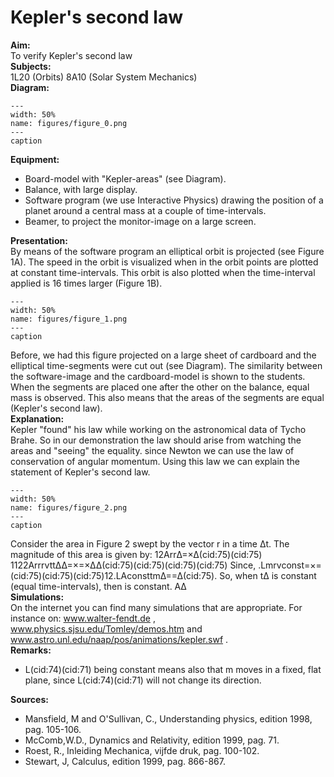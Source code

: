 # Kepler's second law 
    
<b> Aim: </b>  
 To verify Kepler's second law    
<b> Subjects: </b>  
 1L20 (Orbits) 8A10 (Solar System Mechanics)   
<b> Diagram: </b>  
   
```{figure} figures/figure_0.png  
---  
width: 50%  
name: figures/figure_0.png  
---  
caption  
``` 
     
<b> Equipment: </b>  
 
 *  Board-model with "Kepler-areas" (see Diagram). 
 *  Balance, with large display. 
 *  Software program (we use Interactive Physics) drawing the position of a planet around a central mass at a couple of time-intervals. 
 *  Beamer, to project the monitor-image on a large screen.
     
<b> Presentation: </b>  
 By means of the software program an elliptical orbit is projected (see Figure 1A). The speed in the orbit is visualized when in the orbit points are plotted at constant time-intervals. This orbit is also plotted when the time-interval applied is 16 times larger (Figure 1B).     
```{figure} figures/figure_1.png  
---  
width: 50%  
name: figures/figure_1.png  
---  
caption  
``` 
 Before, we had this figure projected on a large sheet of cardboard and the elliptical time-segments were cut out (see Diagram). The similarity between the software-image and the cardboard-model is shown to the students. When the segments are placed one after the other on the balance, equal mass is observed. This also means that the areas of the segments are equal (Kepler's second law).      
<b> Explanation: </b>  
 Kepler "found" his law while working on the astronomical data of Tycho Brahe. So in our demonstration the law should arise from watching the areas and "seeing" the equality. since Newton we can use the law of conservation of angular momentum. Using this law we can explain the statement of Kepler's second law.   
```{figure} figures/figure_2.png  
---  
width: 50%  
name: figures/figure_2.png  
---  
caption  
``` 
 Consider the area in Figure 2 swept by the vector r in a time Δt.   The magnitude of this area is given by:  12ArrΔ=×Δ(cid:75)(cid:75) 1122ArrrvttΔΔ=×=×ΔΔ(cid:75)(cid:75)(cid:75)(cid:75) Since, .Lmrvconst=×=(cid:75)(cid:75)(cid:75)12.LAconsttmΔ==Δ(cid:75). So, when tΔ is constant (equal time-intervals), then  is constant.  AΔ  
<b> Simulations: </b>  
 On the internet you can find many simulations that are appropriate. For instance on: www.walter-fendt.de , www.physics.sjsu.edu/Tomley/demos.htm and www.astro.unl.edu/naap/pos/animations/kepler.swf .   
<b> Remarks: </b>  
 
 *  L(cid:74)(cid:71) being constant means also that m moves in a fixed, flat plane, since L(cid:74)(cid:71) will not change its direction.
   
<b> Sources: </b>  
 
 *  Mansfield, M and O'Sullivan, C., Understanding physics, edition 1998, pag. 105-106. 
 *  McComb,W.D., Dynamics and Relativity, edition 1999, pag. 71. 
 *  Roest, R., Inleiding Mechanica, vijfde druk, pag. 100-102. 
 *  Stewart, J, Calculus, edition 1999, pag. 866-867.
  